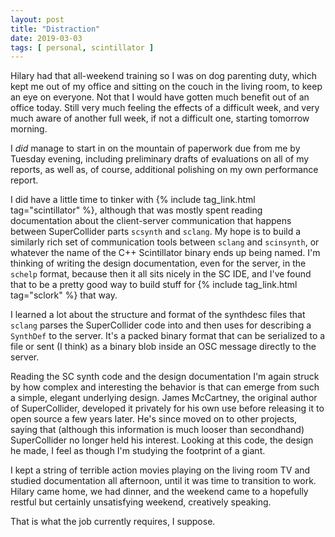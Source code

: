 ```yaml
---
layout: post
title: "Distraction"
date: 2019-03-03
tags: [ personal, scintillator ]
---
```


Hilary had that all-weekend training so I was on dog parenting duty, which kept me out of my office
and sitting on the couch in the living room, to keep an eye on everyone. Not that I would have
gotten much benefit out of an office today. Still very much feeling the effects of a difficult week,
and very much aware of another full week, if not a difficult one, starting tomorrow morning.

I *did* manage to start in on the mountain of paperwork due from me by Tuesday evening, including
preliminary drafts of evaluations on all of my reports, as well as, of course, additional polishing
on my own performance report.

I did have a little time to tinker with {% include tag_link.html tag="scintillator" %}, although that
was mostly spent reading documentation about the client-server communication that happens between
SuperCollider parts ```scsynth``` and ```sclang```. My hope is to build a similarly rich set of
communication tools between ```sclang``` and ```scinsynth```, or whatever the name of the C++
Scintillator binary ends up being named. I'm thinking of writing the design documentation, even for
the server, in the ```schelp``` format, because then it all sits nicely in the SC IDE, and I've found
that to be a pretty good way to build stuff for {% include tag_link.html tag="sclork" %} that way.

I learned a lot about the structure and format of the synthdesc files that ```sclang``` parses the
SuperCollider code into and then uses for describing a ```SynthDef``` to the server. It's a packed
binary format that can be serialized to a file or sent (I think) as a binary blob inside an OSC
message directly to the server.

Reading the SC synth code and the design documentation I'm again struck by how complex and interesting
the behavior is that can emerge from such a simple, elegant underlying design. James McCartney, the
original author of SuperCollider, developed it privately for his own use before releasing it to open
source a few years later. He's since moved on to other projects, saying that (although this information
is much looser than secondhand) SuperCollider no longer held his interest. Looking at this
code, the design he made, I feel as though I'm studying the footprint of a giant.

I kept a string of terrible action movies playing on the living room TV and studied documentation
all afternoon, until it was time to transition to work. Hilary came home, we had dinner, and the
weekend came to a hopefully restful but certainly unsatisfying weekend, creatively speaking.

That is what the job currently requires, I suppose.

